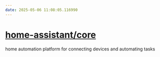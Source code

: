 ```yaml
---
date: 2025-05-06 11:08:05.116990
---
```


# [home-assistant/core](https://github.com/home-assistant/core)

home automation platform for connecting devices and automating tasks